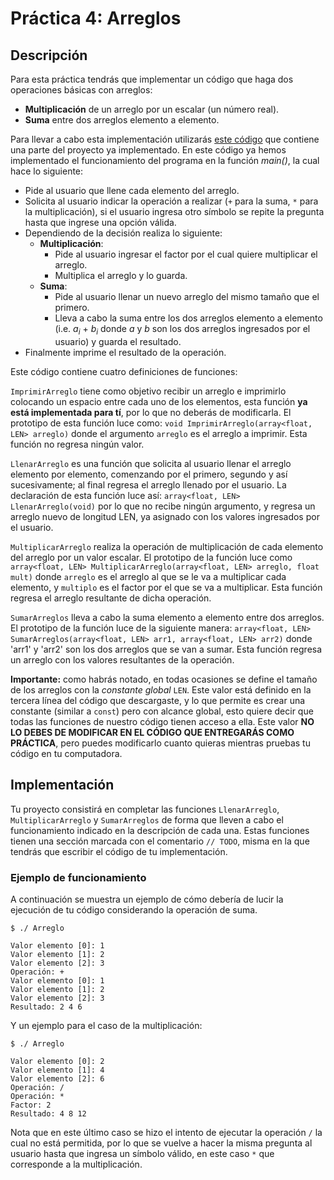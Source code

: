 # Práctica 4: Arreglos

## Descripción

Para esta práctica tendrás que implementar un código que haga dos operaciones básicas con arreglos:
- **Multiplicación** de un arreglo por un escalar (un número real).
- **Suma** entre dos arreglos elemento a elemento.

Para llevar a cabo esta implementación utilizarás [este código](Arreglos.cpp) que contiene una parte del proyecto ya implementado. En este código ya hemos implementado el funcionamiento del programa en la función _main()_, la cual hace lo siguiente:
* Pide al usuario que llene cada elemento del arreglo.
* Solicita al usuario indicar la operación a realizar (`+` para la suma, `*` para la multiplicación), si el usuario ingresa otro símbolo se repite la pregunta hasta que ingrese una opción válida.
* Dependiendo de la decisión realiza lo siguiente:
  - **Multiplicación**:
    - Pide al usuario ingresar el factor por el cual quiere multiplicar el arreglo.
    - Multiplica el arreglo y lo guarda.
  - **Suma**:
    - Pide al usuario llenar un nuevo arreglo del mismo tamaño que el primero.
    - Lleva a cabo la suma entre los dos arreglos elemento a elemento (i.e. *a<sub>i</sub>* + *b<sub>i</sub>* donde *a* y *b* son los dos arreglos ingresados por el usuario) y guarda el resultado.
* Finalmente imprime el resultado de la operación.

Este código contiene cuatro definiciones de funciones:

`ImprimirArreglo` tiene como objetivo recibir un arreglo e imprimirlo colocando un espacio entre cada uno de los elementos, esta función **ya está implementada para tí**, por lo que no deberás de modificarla. El prototipo de esta función luce como: `void ImprimirArreglo(array<float, LEN> arreglo)` donde el argumento `arreglo` es el arreglo a imprimir. Esta función no regresa ningún valor.

`LlenarArreglo` es una función que solicita al usuario llenar el arreglo elemento por elemento, comenzando por el primero, segundo y así sucesivamente; al final regresa el arreglo llenado por el usuario. La declaración de esta función luce así: `array<float, LEN> LlenarArreglo(void)` por lo que no recibe ningún argumento, y regresa un arreglo nuevo de longitud LEN, ya asignado con los valores ingresados por el usuario.

`MultiplicarArreglo` realiza la operación de multiplicación de cada elemento del arreglo por un valor escalar. El prototipo de la función luce como `array<float, LEN> MultiplicarArreglo(array<float, LEN> arreglo, float mult)` donde `arreglo` es el arreglo al que se le va a multiplicar cada elemento, y `multiplo` es el factor por el que se va a multiplicar. Esta función regresa el arreglo resultante de dicha operación.

`SumarArreglos` lleva a cabo la suma elemento a elemento entre dos arreglos. El prototipo de la función luce de la siguiente manera: `array<float, LEN> SumarArreglos(array<float, LEN> arr1, array<float, LEN> arr2)` donde 'arr1' y 'arr2' son los dos arreglos que se van a sumar. Esta función regresa un arreglo con los valores resultantes de la operación.

**Importante:** como habrás notado, en todas ocasiones se define el tamaño de los arreglos con la *constante global* `LEN`. Este valor está definido en la tercera línea del código que descargaste, y lo que permite es crear una constante (similar a `const`) pero con alcance global, esto quiere decir que todas las funciones de nuestro código tienen acceso a ella. Este valor **NO LO DEBES DE MODIFICAR EN EL CÓDIGO QUE ENTREGARÁS COMO PRÁCTICA**, pero puedes modificarlo cuanto quieras mientras pruebas tu código en tu computadora.

## Implementación

Tu proyecto consistirá en completar las funciones `LlenarArreglo`, `MultiplicarArreglo` y `SumarArreglos` de forma que lleven a cabo el funcionamiento indicado en la descripción de cada una. Estas funciones tienen una sección marcada con el comentario `// TODO`, misma en la que tendrás que escribir el código de tu implementación.

### Ejemplo de funcionamiento
A continuación se muestra un ejemplo de cómo debería de lucir la ejecución de tu código considerando la operación de suma.

```
$ ./ Arreglo

Valor elemento [0]: 1
Valor elemento [1]: 2
Valor elemento [2]: 3
Operación: +
Valor elemento [0]: 1
Valor elemento [1]: 2
Valor elemento [2]: 3
Resultado: 2 4 6

```

Y un ejemplo para el caso de la multiplicación:

```
$ ./ Arreglo

Valor elemento [0]: 2
Valor elemento [1]: 4
Valor elemento [2]: 6
Operación: /
Operación: *
Factor: 2
Resultado: 4 8 12
```

Nota que en este último caso se hizo el intento de ejecutar la operación `/` la cual no está permitida, por lo que se vuelve a hacer la misma pregunta al usuario hasta que ingresa un símbolo válido, en este caso `*` que corresponde a la multiplicación.
